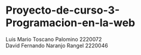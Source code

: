 # Proyecto-de-curso-3-Programacion-en-la-web

Luis Mario Toscano Palomino 2220072  
David Fernando Naranjo Rangel 2220046
